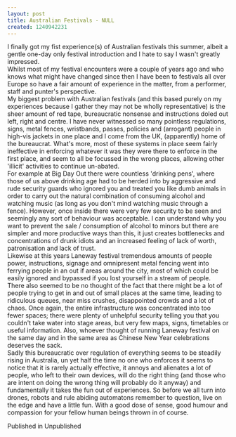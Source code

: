 ```yaml
---
layout: post
title: Australian Festivals - NULL
created: 1240942231
---
```

I finally got my fist experience(s) of Australian festivals this summer, albeit a gentle one-day only festival introduction and I hate to say I wasn't greatly impressed.<br>Whilst most of my festival encounters were a couple of years ago and who knows what might have changed since then I have been to festivals all over Europe so have a fair amount of experience in the matter, from a performer, staff and punter's perspective.<br>My biggest problem with Australian festivals (and this based purely on my experiences because I gather they may not be wholly representative) is the sheer amount of red tape, bureaucratic nonsense and instructions doled out left, right and centre. I have never witnessed so many pointless regulations, signs, metal fences, wristbands, passes, policies and (arrogant) people in high-vis jackets in one place and I come from the UK, (apparently) home of the bureaucrat. What's more, most of these systems in place seem fairly ineffective in enforcing whatever it was they were there to enforce in the first place, and seem to all be focussed in the wrong places, allowing other 'illicit' activities to continue un-abated.<br>For example at Big Day Out there were countless 'drinking pens', where those of us above drinking age had to be herded into by aggressive and rude security guards who ignored you and treated you like dumb animals in order to carry out the natural combination of consuming alcohol and watching music (as long as you don't mind watching music through a fence). However, once inside there were very few security to be seen and seemingly any sort of behaviour was acceptable. I can understand why you want to prevent the sale / consumption of alcohol to minors but there are simpler and more productive ways than this, it just creates bottlenecks and concentrations of drunk idiots and an increased feeling of lack of worth, patronisation and lack of trust.<br>Likewise at this years Laneway festival tremendous amounts of people power, instructions, signage and omnipresent metal fencing went into ferrying people in an out if areas around the city, most of which could be easily ignored and bypassed if you lost yourself in a stream of people. There also seemed to be no thought of the fact that there might be a lot of people trying to get in and out of small places at the same time, leading to ridiculous queues, near miss crushes, disappointed crowds and a lot of chaos. Once again, the entire infrastructure was concentrated into too fewer spaces; there were plenty of unhelpful security telling you that you couldn't take water into stage areas, but very few maps, signs, timetables or useful information. Also, whoever thought of running Laneway festival on the same day and in the same area as Chinese New Year celebrations deserves the sack.<br>Sadly this bureaucratic over regulation of everything seems to be steadily rising in Australia, un yet half the time no one who enforces it seems to notice that it is rarely actually effective, it annoys and alienates a lot of people, who left to their own devices, will do the right thing (and those who are intent on doing the wrong thing will probably do it anyway) and fundamentally it takes the fun out of experiences. So before we all turn into drones, robots and rule abiding automatons remember to question, live on the edge and have a little fun. With a good dose of sense, good humour and compassion for your fellow human beings thrown in of course.


Published in Unpublished
